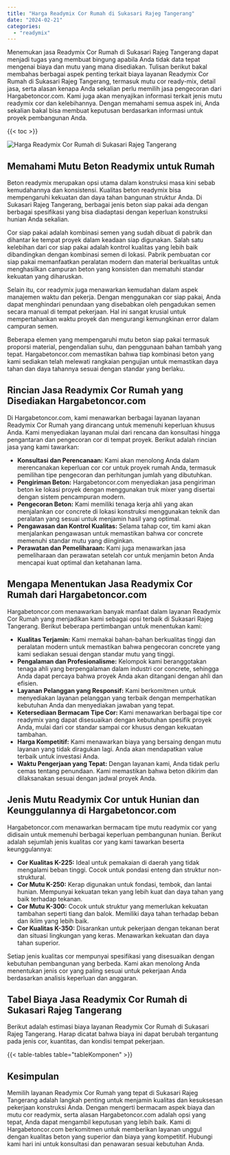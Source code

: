 ```yaml
---
title: "Harga Readymix Cor Rumah di Sukasari Rajeg Tangerang"
date: "2024-02-21"
categories: 
  - "readymix"
---
```



Menemukan jasa Readymix Cor Rumah di Sukasari Rajeg Tangerang dapat menjadi tugas yang membuat bingung apabila Anda tidak data tepat mengenai biaya dan mutu yang mana disediakan. Tulisan berikut bakal membahas berbagai aspek penting terkait biaya layanan Readymix Cor Rumah di Sukasari Rajeg Tangerang, termasuk mutu cor ready-mix, detail jasa, serta alasan kenapa Anda sekalian perlu memilih jasa pengecoran dari Hargabetoncor.com. Kami juga akan menyajikan informasi terkait jenis mutu readymix cor dan kelebihannya. Dengan memahami semua aspek ini, Anda sekalian bakal bisa membuat keputusan berdasarkan informasi untuk proyek pembangunan Anda.

{{< toc >}}

![Harga Readymix Cor Rumah di Sukasari Rajeg Tangerang](https://hargareadymixid.github.io/hbc/readymix-hbc%20(9).png)

## Memahami Mutu Beton Readymix untuk Rumah

Beton readymix merupakan opsi utama dalam konstruksi masa kini sebab kemudahannya dan konsistensi. Kualitas beton readymix bisa mempengaruhi kekuatan dan daya tahan bangunan struktur Anda. Di Sukasari Rajeg Tangerang, berbagai jenis beton siap pakai ada dengan berbagai spesifikasi yang bisa diadaptasi dengan keperluan konstruksi hunian Anda sekalian.

Cor siap pakai adalah kombinasi semen yang sudah dibuat di pabrik dan dihantar ke tempat proyek dalam keadaan siap digunakan. Salah satu kelebihan dari cor siap pakai adalah kontrol kualitas yang lebih baik dibandingkan dengan kombinasi semen di lokasi. Pabrik pembuatan cor siap pakai memanfaatkan peralatan modern dan material berkualitas untuk menghasilkan campuran beton yang konsisten dan mematuhi standar kekuatan yang diharuskan.

Selain itu, cor readymix juga menawarkan kemudahan dalam aspek manajemen waktu dan pekerja. Dengan menggunakan cor siap pakai, Anda dapat menghindari penundaan yang disebabkan oleh pengadukan semen secara manual di tempat pekerjaan. Hal ini sangat krusial untuk mempertahankan waktu proyek dan mengurangi kemungkinan error dalam campuran semen.

Beberapa elemen yang mempengaruhi mutu beton siap pakai termasuk proporsi material, pengendalian suhu, dan penggunaan bahan tambah yang tepat. Hargabetoncor.com memastikan bahwa tiap kombinasi beton yang kami sediakan telah melewati rangkaian pengujian untuk memastikan daya tahan dan daya tahannya sesuai dengan standar yang berlaku.

## Rincian Jasa Readymix Cor Rumah yang Disediakan Hargabetoncor.com

Di Hargabetoncor.com, kami menawarkan berbagai layanan layanan Readymix Cor Rumah yang dirancang untuk memenuhi keperluan khusus Anda. Kami menyediakan layanan mulai dari rencana dan konsultasi hingga pengantaran dan pengecoran cor di tempat proyek. Berikut adalah rincian jasa yang kami tawarkan:

- **Konsultasi dan Perencanaan:** Kami akan menolong Anda dalam merencanakan keperluan cor cor untuk proyek rumah Anda, termasuk pemilihan tipe pengecoran dan perhitungan jumlah yang dibutuhkan.
- **Pengiriman Beton:** Hargabetoncor.com menyediakan jasa pengiriman beton ke lokasi proyek dengan menggunakan truk mixer yang disertai dengan sistem pencampuran modern.
- **Pengecoran Beton:** Kami memiliki tenaga kerja ahli yang akan menjalankan cor concrete di lokasi konstruksi menggunakan teknik dan peralatan yang sesuai untuk menjamin hasil yang optimal.
- **Pengawasan dan Kontrol Kualitas:** Selama tahap cor, tim kami akan menjalankan pengawasan untuk memastikan bahwa cor concrete memenuhi standar mutu yang diinginkan.
- **Perawatan dan Pemeliharaan:** Kami juga menawarkan jasa pemeliharaan dan perawatan setelah cor untuk menjamin beton Anda mencapai kuat optimal dan ketahanan lama.

## Mengapa Menentukan Jasa Readymix Cor Rumah dari Hargabetoncor.com

Hargabetoncor.com menawarkan banyak manfaat dalam layanan Readymix Cor Rumah yang menjadikan kami sebagai opsi terbaik di Sukasari Rajeg Tangerang. Berikut beberapa pertimbangan untuk menentukan kami:

- **Kualitas Terjamin:** Kami memakai bahan-bahan berkualitas tinggi dan peralatan modern untuk memastikan bahwa pengecoran concrete yang kami sediakan sesuai dengan standar mutu yang tinggi.
- **Pengalaman dan Profesionalisme:** Kelompok kami beranggotakan tenaga ahli yang berpengalaman dalam industri cor concrete, sehingga Anda dapat percaya bahwa proyek Anda akan ditangani dengan ahli dan efisien.
- **Layanan Pelanggan yang Responsif:** Kami berkomitmen untuk menyediakan layanan pelanggan yang terbaik dengan memperhatikan kebutuhan Anda dan menyediakan jawaban yang tepat.
- **Ketersediaan Bermacam Tipe Cor:** Kami menawarkan berbagai tipe cor readymix yang dapat disesuaikan dengan kebutuhan spesifik proyek Anda, mulai dari cor standar sampai cor khusus dengan kekuatan tambahan.
- **Harga Kompetitif:** Kami menawarkan biaya yang bersaing dengan mutu layanan yang tidak diragukan lagi. Anda akan mendapatkan value terbaik untuk investasi Anda.
- **Waktu Pengerjaan yang Tepat:** Dengan layanan kami, Anda tidak perlu cemas tentang penundaan. Kami memastikan bahwa beton dikirim dan dilaksanakan sesuai dengan jadwal proyek Anda.

## Jenis Mutu Readymix Cor untuk Hunian dan Keunggulannya di Hargabetoncor.com

Hargabetoncor.com menawarkan bermacam tipe mutu readymix cor yang didisain untuk memenuhi berbagai keperluan pembangunan hunian. Berikut adalah sejumlah jenis kualitas cor yang kami tawarkan beserta keunggulannya:

- **Cor Kualitas K-225:** Ideal untuk pemakaian di daerah yang tidak mengalami beban tinggi. Cocok untuk pondasi enteng dan struktur non-struktural.
- **Cor Mutu K-250:** Kerap digunakan untuk fondasi, tembok, dan lantai hunian. Mempunyai kekuatan tekan yang lebih kuat dan daya tahan yang baik terhadap tekanan.
- **Cor Mutu K-300:** Cocok untuk struktur yang memerlukan kekuatan tambahan seperti tiang dan balok. Memiliki daya tahan terhadap beban dan iklim yang lebih baik.
- **Cor Kualitas K-350:** Disarankan untuk pekerjaan dengan tekanan berat dan situasi lingkungan yang keras. Menawarkan kekuatan dan daya tahan superior.

Setiap jenis kualitas cor mempunyai spesifikasi yang disesuaikan dengan kebutuhan pembangunan yang berbeda. Kami akan menolong Anda menentukan jenis cor yang paling sesuai untuk pekerjaan Anda berdasarkan analisis keperluan dan anggaran.

## Tabel Biaya Jasa Readymix Cor Rumah di Sukasari Rajeg Tangerang

Berikut adalah estimasi biaya layanan Readymix Cor Rumah di Sukasari Rajeg Tangerang. Harap dicatat bahwa biaya ini dapat berubah tergantung pada jenis cor, kuantitas, dan kondisi tempat pekerjaan.

{{< table-tables table="tableKomponen" >}}

## Kesimpulan

Memilih layanan Readymix Cor Rumah yang tepat di Sukasari Rajeg Tangerang adalah langkah penting untuk menjamin kualitas dan kesuksesan pekerjaan konstruksi Anda. Dengan mengerti bermacam aspek biaya dan mutu cor readymix, serta alasan Hargabetoncor.com adalah opsi yang tepat, Anda dapat mengambil keputusan yang lebih baik. Kami di Hargabetoncor.com berkomitmen untuk memberikan layanan unggul dengan kualitas beton yang superior dan biaya yang kompetitif. Hubungi kami hari ini untuk konsultasi dan penawaran sesuai kebutuhan Anda.
